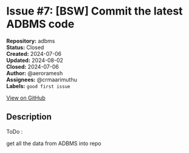# Issue #7: [BSW] Commit the latest ADBMS code 

**Repository:** adbms  
**Status:** Closed  
**Created:** 2024-07-06  
**Updated:** 2024-08-02  
**Closed:** 2024-07-06  
**Author:** @aeroramesh  
**Assignees:** @crmaarimuthu  
**Labels:** `good first issue`  

[View on GitHub](https://github.com/Simtestlab/adbms/issues/7)

## Description

ToDo :

get all the data from ADBMS into repo